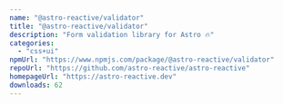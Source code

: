 ```yaml
---
name: "@astro-reactive/validator"
title: "@astro-reactive/validator"
description: "Form validation library for Astro 🔥"
categories:
  - "css+ui"
npmUrl: "https://www.npmjs.com/package/@astro-reactive/validator"
repoUrl: "https://github.com/astro-reactive/astro-reactive"
homepageUrl: "https://astro-reactive.dev"
downloads: 62
---
```

